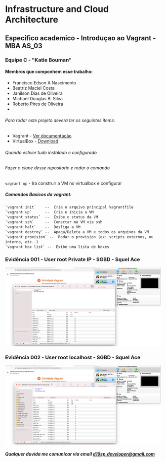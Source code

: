 # Infrastructure and Cloud Architecture

## Especifico academico - Introduçao ao Vagrant - MBA AS_03

### Equipe C - "Katie Bouman"
#### Membros que componhem esse trabalho:

- Francisco Edson A Nascimento
- Beatriz Maciel Costa
- Janilson Dias de Oliveira
- Michael Douglas B. Silva
- Roberto Pires de Oliveira
- 

###### Para rodar este projeto devera ter os seguintes items:

- Vagrant - [Ver documentação](https://www.vagrantup.com/intro)
- VirtualBox - [Download](https://www.virtualbox.org/)

###### Quando estiver tudo instalado e configurado

###### Fazer o clone desse repositorio e rodar o comando

`vagrant up`  - Ira construir a VM no virtualbox e configurar

#####  Comandos Basicos do vagrant:
```
`vagrant init`    --  Cria o arquivo principal Vagrantfile
`vagrant up`      --  Cria e inicia a VM
`vagrant status`  --  Exibe o status da VM
`vagrant ssh`     --  Conectar na VM via ssh
`vagrant halt`    --  Desliga a VM
`vagrant destroy` --  Apaga/Deleta a VM e todos os arquivos da VM
`vagrant provision` --  Rodar o provision (ex: scripts externos, ou interno, etc..)
`vagrant box list` --  Exibe uma lista de boxes

```
### Evidência 001 - User root Private IP - SGBD - Squel Ace

![ip privado](./private_ip.png)

### Evidência 002 - User root localhost - SGBD - Squel Ace

![Acesso local](./localhost_access.png)

##### Qualquer duvida me comunicar via email d19sp.developer@gmail.com
